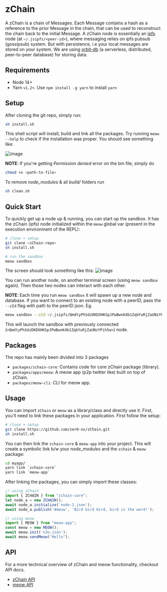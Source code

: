 # zChain

A zChain is a chain of Messages. Each Message contains a hash as a reference to the prior Message in the chain, that can be used to reconstruct the chain back to the initial Message. A zChain node is essentially an [ipfs](https://github.com/ipfs/js-ipfs) node (at `~/.jsipfs/<peer-id>`), where messaging relies on ipfs pubsub (gossipsub) system. But with persistence, i.e your local messages are stored on your system. We are using [orbit-db](https://github.com/orbitdb/orbit-db) (a serverless, distributed, peer-to-peer database) for storing data.

## Requirements

+ Node 14+
+ Yarn `v1.2+`. Use `npm install -g yarn` to install `yarn`

## Setup

After cloning the git repo, simply run:
```sh
sh install.sh
```

This shell script will install, build and link all the packages. Try running `meow --help` to check if the installation was proper. You should see something like:

![image](https://user-images.githubusercontent.com/33264364/165640076-fe28e4d3-83a1-48da-9bc7-72ef58dc6ad8.png)

**NOTE**: If you're getting *Permission denied* error on the bin file, simply do
```sh
chmod +x <path-to-file>
```

To remove *node_modules* & all *build/* folders run
```sh
sh clean.sh
```

## Quick Start

To quickly get up a node up & running, you can start up the sandbox. It has the zChain (ipfs) node initialized within the `meow` global var (present in the execution environment of the REPL):
```sh
# clone + setup
git clone <zChain-repo>
sh install.sh

# run the sandbox
meow sandbox
```

The screen should look something like this:
![image](https://user-images.githubusercontent.com/33264364/165646660-fdf65586-f324-48ca-bd02-6dea50996e75.png)

You can run another node, on another terminal screen (using `meow sandbox` again). Then those two nodes can interact with each other.

**NOTE**: Each time you run `meow sandbox` it will spawn up a new node and database. If you want to connect to an existing node with a peerID, pass the `--zId` flag with path to the peerID json. Eg.
```sh
meow sandbox --zId ~/.jsipfs/QmdtyPhSdzDKDXHKSpJPwBwnK4b1ZqbYuRjZaUNzYPih5w/peer.json
```

This will launch the sandbox with previously connected (`<QmdtyPhSdzDKDXHKSpJPwBwnK4b1ZqbYuRjZaUNzYPih5w>`) node.

## Packages

The repo has mainly been divided into 3 packages

+ `packages/zchain-core`: Contains code for core zChain package (library).
+ `packages/apps/meow`: A meow app (p2p twitter like) built on top of zChain.
+ `packages/meow-cli`: CLI for meow app.

## Usage

You can import `zChain` or `meow` as a library/class and directly use it. First, you'll need to link these packages in your application. First follow the setup:

```sh
# clone + setup
git clone https://github.com/zer0-os/zChain.git
sh install.sh
```

You can then link the `zchain-core` & `meow-app` into your project. This will create a symbolic link b/w your *node_modules* and the `zchain` & `meow` package:
```sh
cd myapp/
yarn link `zchain-core`
yarn link `meow-app`
```

After linking the packages, you can simply import these classes:
```js
// using zChain
import { ZCHAIN } from "zchain-core";
let node_a = new ZCHAIN();
await node_a.initialize('node-1.json');
await node_a.publish('#meow', 'Bird bird bird, bird is the word!');

// using meow
import { MEOW } from "meow-app";
const meow = new MEOW();
await meow.init('n3o.json');
await meow.sendMeow("Hello");
```

## API

For a more technical overview of zChain and meow functionality, checkout API docs.
+ [zChain API](./packages/zchain-core/API.md)
+ [meow API](./apps/meow/API.md)